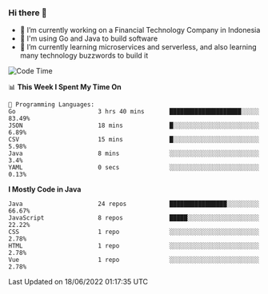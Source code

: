 ### Hi there 👋

<!--
**mazzama/mazzama** is a ✨ _special_ ✨ repository because its `README.md` (this file) appears on your GitHub profile.

Here are some ideas to get you started:

- 🔭 I’m currently working on ...
- 🌱 I’m currently learning ...
- 👯 I’m looking to collaborate on ...
- 🤔 I’m looking for help with ...
- 💬 Ask me about ...
- 📫 How to reach me: ...
- 😄 Pronouns: ...
- ⚡ Fun fact: ...
-->

- 🔭 I’m currently working on a Financial Technology Company in Indonesia
- :gun: I'm using Go and Java to build software
- 🌱 I’m currently learning microservices and serverless, and also learning many technology buzzwords to build it

<!--START_SECTION:waka-->
![Code Time](http://img.shields.io/badge/Code%20Time-0%20secs-blue)

📊 **This Week I Spent My Time On** 

```text
💬 Programming Languages: 
Go                       3 hrs 40 mins       ████████████████████░░░░░   83.49% 
JSON                     18 mins             █░░░░░░░░░░░░░░░░░░░░░░░░   6.89% 
CSV                      15 mins             █░░░░░░░░░░░░░░░░░░░░░░░░   5.98% 
Java                     8 mins              ░░░░░░░░░░░░░░░░░░░░░░░░░   3.4% 
YAML                     0 secs              ░░░░░░░░░░░░░░░░░░░░░░░░░   0.13%

```

**I Mostly Code in Java** 

```text
Java                     24 repos            ████████████████░░░░░░░░░   66.67% 
JavaScript               8 repos             █████░░░░░░░░░░░░░░░░░░░░   22.22% 
CSS                      1 repo              ░░░░░░░░░░░░░░░░░░░░░░░░░   2.78% 
HTML                     1 repo              ░░░░░░░░░░░░░░░░░░░░░░░░░   2.78% 
Vue                      1 repo              ░░░░░░░░░░░░░░░░░░░░░░░░░   2.78%

```



 Last Updated on 18/06/2022 01:17:35 UTC
<!--END_SECTION:waka-->
